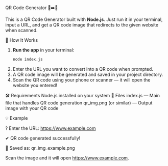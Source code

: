 QR Code Generator 🧾➡️📱

This is a QR Code Generator built with **Node.js**. Just run it in your terminal, input a URL, and get a QR code image that redirects to the given website when scanned.

🚀 How It Works

1. **Run the app** in your terminal:
   ```bash
   node index.js
2. Enter the URL you want to convert into a QR code when prompted.
3. A QR code image will be generated and saved in your project directory.
4. Scan the QR code using your phone or scanner — it will open the website you entered!

🛠 Requirements
Node.js installed on your system
📁 Files
index.js — Main file that handles QR code generation
qr_img.png (or similar) — Output image with your QR code

💡 Example

? Enter the URL: https://www.example.com

✔ QR code generated successfully!

📁 Saved as: qr_img_example.png

Scan the image and it will open https://www.example.com.

